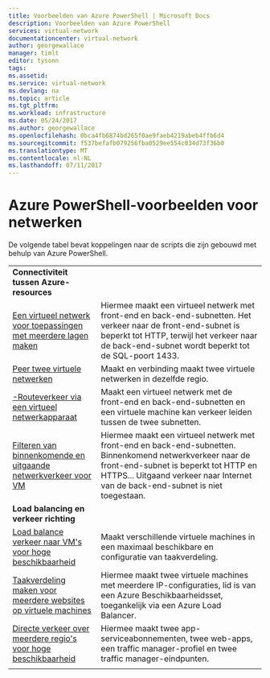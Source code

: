 ```yaml
---
title: Voorbeelden van Azure PowerShell | Microsoft Docs
description: Voorbeelden van Azure PowerShell
services: virtual-network
documentationcenter: virtual-network
author: georgewallace
manager: timlt
editor: tysonn
tags: 
ms.assetid: 
ms.service: virtual-network
ms.devlang: na
ms.topic: article
ms.tgt_pltfrm: 
ms.workload: infrastructure
ms.date: 05/24/2017
ms.author: georgewallace
ms.openlocfilehash: 0bca4fb6874bd265f0ae9faeb4219abeb4ffb6d4
ms.sourcegitcommit: f537befafb079256fba0529ee554c034d73f36b0
ms.translationtype: MT
ms.contentlocale: nl-NL
ms.lasthandoff: 07/11/2017
---
```

# <a name="azure-powershell-samples-for-networking"></a>Azure PowerShell-voorbeelden voor netwerken

De volgende tabel bevat koppelingen naar de scripts die zijn gebouwd met behulp van Azure PowerShell.

| | |
|-|-|
|**Connectiviteit tussen Azure-resources**||
| [Een virtueel netwerk voor toepassingen met meerdere lagen maken](./scripts/virtual-network-powershell-sample-multi-tier-application.md?toc=%2fazure%2fnetworking%2ftoc.json) | Hiermee maakt een virtueel netwerk met front-end en back-end-subnetten. Het verkeer naar de front-end-subnet is beperkt tot HTTP, terwijl het verkeer naar de back-end-subnet wordt beperkt tot de SQL-poort 1433. |
| [Peer twee virtuele netwerken](./scripts/virtual-network-powershell-sample-peer-two-virtual-networks.md?toc=%2fazure%2fnetworking%2ftoc.json) | Maakt en verbinding maakt twee virtuele netwerken in dezelfde regio. |
| [-Routeverkeer via een virtueel netwerkapparaat](./scripts/virtual-network-powershell-sample-route-traffic-through-nva.md?toc=%2fazure%2fnetworking%2ftoc.json) | Maakt een virtueel netwerk met de front-end en back-end-subnetten en een virtuele machine kan verkeer leiden tussen de twee subnetten. |
| [Filteren van binnenkomende en uitgaande netwerkverkeer voor VM](./scripts/virtual-network-powershell-filter-network-traffic.md?toc=%2fazure%2fnetworking%2ftoc.json) | Hiermee maakt een virtueel netwerk met front-end en back-end-subnetten. Binnenkomend netwerkverkeer naar de front-end-subnet is beperkt tot HTTP en HTTPS... Uitgaand verkeer naar Internet van de back-end-subnet is niet toegestaan. |
|**Load balancing en verkeer richting**||
| [Load balance verkeer naar VM's voor hoge beschikbaarheid](./scripts/load-balancer-windows-powershell-sample-nlb.md?toc=%2fazure%2fnetworking%2ftoc.json) | Maakt verschillende virtuele machines in een maximaal beschikbare en configuratie van taakverdeling. |
| [Taakverdeling maken voor meerdere websites op virtuele machines](./scripts/load-balancer-windows-powershell-load-balance-multiple-websites-vm.md?toc=%2fazure%2fnetworking%2ftoc.json) | Hiermee maakt twee virtuele machines met meerdere IP-configuraties, lid is van een Azure Beschikbaarheidsset, toegankelijk via een Azure Load Balancer. |
| [Directe verkeer over meerdere regio's voor hoge beschikbaarheid](./scripts/traffic-manager-powershell-websites-high-availability.md?toc=%2fazure%2fnetworking%2ftoc.json) |  Hiermee maakt twee app-serviceabonnementen, twee web-apps, een traffic manager-profiel en twee traffic manager-eindpunten. |
| | |
